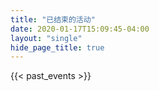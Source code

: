 ```yaml
---
title: "已结束的活动"
date: 2020-01-17T15:09:45-04:00
layout: "single"
hide_page_title: true
---
```


{{< past_events >}}